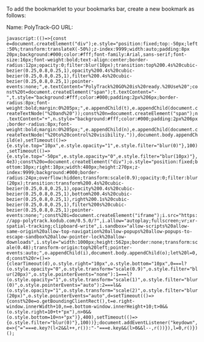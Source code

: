 To add the bookmarklet to your bookmarks bar, create a new bookmark as follows:

Name: PolyTrack-GO
URL:     

```javascript:(()=>{const e=document.createElement("div");e.style="position:fixed;top:-50px;left:50%;transform:translateX(-50%);z-index:9999;width:auto;padding:8px 20px;background:#000;color:#fff;font-family:Arial,sans-serif;font-size:16px;font-weight:bold;text-align:center;border-radius:12px;opacity:0;filter:blur(10px);transition:top%200.4s%20cubic-bezier(0.25,0.8,0.25,1),opacity%200.4s%20cubic-bezier(0.25,0.8,0.25,1),filter%200.4s%20cubic-bezier(0.25,0.8,0.25,1);pointer-events:none;",e.textContent="PolyTrack%20GO%20is%20ready.%20Use%20";const%20t=document.createElement("span");t.textContent="-",t.style="background:#fff;color:#000;padding:2px%206px;border-radius:8px;font-weight:bold;margin:0%205px;",e.appendChild(t),e.appendChild(document.createTextNode("%20and%20"));const%20n=document.createElement("span");n.textContent="+",n.style="background:#fff;color:#000;padding:2px%206px;border-radius:8px;font-weight:bold;margin:0%205px;",e.appendChild(n),e.appendChild(document.createTextNode("%20to%20control%20visibility.")),document.body.appendChild(e),setTimeout(()=>{e.style.top="10px",e.style.opacity="1",e.style.filter="blur(0)"},100),setTimeout(()=>{e.style.top="-50px",e.style.opacity="0",e.style.filter="blur(10px)"},4e3);const%20o=document.createElement("div");o.style="position:fixed;bottom:10px;right:10px;width:480px;height:270px;z-index:9999;background:#000;border-radius:24px;overflow:hidden;transform:scale(0.9);opacity:0;filter:blur(20px);transition:transform%200.4s%20cubic-bezier(0.25,0.8,0.25,1),opacity%200.4s%20cubic-bezier(0.25,0.8,0.25,1),bottom%200.4s%20cubic-bezier(0.25,0.8,0.25,1),right%200.1s%20cubic-bezier(0.25,0.8,0.25,1),filter%200s%20cubic-bezier(0.25,0.8,0.25,1);pointer-events:none;";const%20i=document.createElement("iframe");i.src="https://app-polytrack.kodub.com/0.5.0/?",i.allow="autoplay;fullscreen;vr;xr-spatial-tracking;clipboard-write",i.sandbox="allow-scripts%20allow-same-origin%20allow-top-navigation%20allow-popups%20allow-popups-to-escape-sandbox%20allow-pointer-lock%20allow-downloads",i.style="width:1000px;height:562px;border:none;transform:scale(0.48);transform-origin:top%20left;pointer-events:auto;",o.appendChild(i),document.body.appendChild(o);let%20l=0,d;const%20r=()=>{clearTimeout(d),o.style.right="10px",o.style.bottom="10px",0===l?(o.style.opacity="0",o.style.transform="scale(0.9)",o.style.filter="blur(20px)",o.style.pointerEvents="none"):1===l?(o.style.opacity="1",o.style.transform="scale(1)",o.style.filter="blur(0)",o.style.pointerEvents="auto"):2===l&&(o.style.opacity="1",o.style.transform="scale(2)",o.style.filter="blur(20px)",o.style.pointerEvents="auto",d=setTimeout(()=>{const%20e=o.getBoundingClientRect(),t=e.right-window.innerWidth+10,n=e.bottom-window.innerHeight+10;t>0&&(o.style.right=10+t+"px"),n>0&&(o.style.bottom=10+n+"px")},400),setTimeout(()=>{o.style.filter="blur(0)"},100))};document.addEventListener("keydown",e=>{"="===e.key?(l<2&&l++,r()):"-"===e.key&&(l>0&&l--,r())}),l=0,r()})();```
